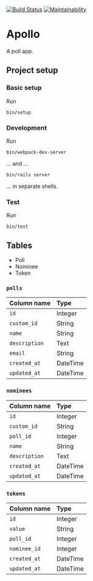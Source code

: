 [![Build Status](https://travis-ci.org/lxxxvi/apollo.svg?branch=master)](https://travis-ci.org/lxxxvi/apollo)
[![Maintainability](https://api.codeclimate.com/v1/badges/5b42c2c0ec297d820920/maintainability)](https://codeclimate.com/github/lxxxvi/apollo/maintainability)

# Apollo

A poll app.

## Project setup

### Basic setup

Run

```shell
bin/setup
```

### Development

Run

```shell
bin/webpack-dev-server
```

... and ...

```shell
bin/rails server
```

... in separate shells.

### Test

Run

```shell
bin/test
```


## Tables

* Poll
* Nominee
* Token

### `polls`

| Column name          | Type      |
|:---------------------|:----------|
| `id`                 | Integer   |
| `custom_id`          | String    |
| `name`               | String    |
| `description`        | Text      |
| `email`              | String    |
| `created_at`         | DateTime  |
| `updated_at`         | DateTime  |

### `nominees`

| Column name          | Type      |
|:---------------------|:----------|
| `id`                 | Integer   |
| `custom_id`          | String    |
| `poll_id`            | Integer   |
| `name`               | String    |
| `description`        | Text      |
| `created_at`         | DateTime  |
| `updated_at`         | DateTime  |

### `tokens`

| Column name          | Type      |
|:---------------------|:----------|
| `id`                 | Integer   |
| `value`              | String    |
| `poll_id`            | Integer   |
| `nominee_id`         | Integer   |
| `created_at`         | DateTime  |
| `updated_at`         | DateTime  |
